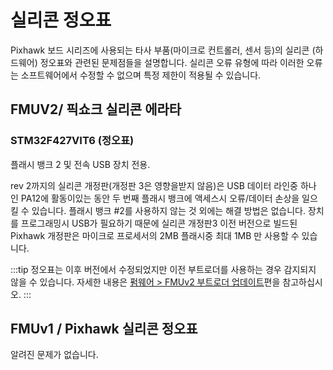 # 실리콘 정오표

Pixhawk 보드 시리즈에 사용되는 타사 부품(마이크로 컨트롤러, 센서 등)의 실리콘 (하드웨어) 정오표와 관련된 문제점들을 설명합니다. 실리콘 오류 유형에 따라 이러한 오류는 소프트웨어에서 수정할 수 없으며 특정 제한이 적용될 수 있습니다.

## FMUV2/ 픽쇼크 실리콘 에라타

### STM32F427VIT6 (정오표)

플래시 뱅크 2 및 전속 USB 장치 전용.

rev 2까지의 실리콘 개정판(개정판 3은 영향을받지 않음)은 USB 데이터 라인중 하나 인 PA12에 활동이있는 동안 두 번째 플래시 뱅크에 액세스시 오류/데이터 손상을 일으킬 수 있습니다. 플래시 뱅크 #2를 사용하지 않는 것 외에는 해결 방법은 없습니다. 장치를 프로그래밍시 USB가 필요하기 때문에 실리콘 개정판3 이전 버전으로 빌드된 Pixhawk 개정판은 마이크로 프로세서의 2MB 플래시중 최대 1MB 만 사용할 수 있습니다.

:::tip
정오표는 이후 버전에서 수정되었지만 이전 부트로더를 사용하는 경우 감지되지 않을 수 있습니다. 자세한 내용은 [펌웨어 &gt; FMUv2 부트로더 업데이트](../config/firmware.md#bootloader)편을 참고하십시오.
:::

## FMUv1 / Pixhawk 실리콘 정오표

알려진 문제가 없습니다.
